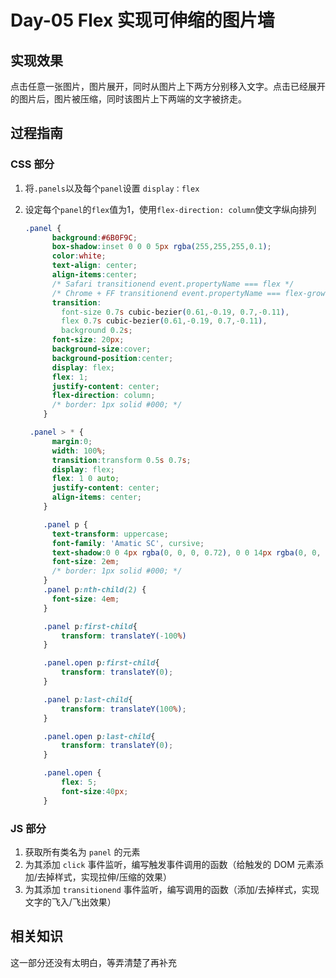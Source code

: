 # Day-05 Flex 实现可伸缩的图片墙 



## 实现效果

点击任意一张图片，图片展开，同时从图片上下两方分别移入文字。点击已经展开的图片后，图片被压缩，同时该图片上下两端的文字被挤走。

## 过程指南

### CSS 部分

1. 将```.panels```以及每个```panel```设置 ```display：flex```

2. 设定每个```panel```的```flex```值为1，使用```flex-direction: column```使文字纵向排列

   ```css
   .panel {
         background:#6B0F9C;
         box-shadow:inset 0 0 0 5px rgba(255,255,255,0.1);
         color:white;
         text-align: center;
         align-items:center;
         /* Safari transitionend event.propertyName === flex */
         /* Chrome + FF transitionend event.propertyName === flex-grow */
         transition:
           font-size 0.7s cubic-bezier(0.61,-0.19, 0.7,-0.11),
           flex 0.7s cubic-bezier(0.61,-0.19, 0.7,-0.11),
           background 0.2s;
         font-size: 20px;
         background-size:cover;
         background-position:center;
         display: flex;
         flex: 1;
         justify-content: center;
         flex-direction: column;
         /* border: 1px solid #000; */
       }
   
   	.panel > * {
         margin:0;
         width: 100%;
         transition:transform 0.5s 0.7s;
         display: flex;
         flex: 1 0 auto;
         justify-content: center;
         align-items: center;
       }
   
       .panel p {
         text-transform: uppercase;
         font-family: 'Amatic SC', cursive;
         text-shadow:0 0 4px rgba(0, 0, 0, 0.72), 0 0 14px rgba(0, 0, 0, 0.45);
         font-size: 2em;
         /* border: 1px solid #000; */
       }
       .panel p:nth-child(2) {
         font-size: 4em;
       }
   
       .panel p:first-child{
           transform: translateY(-100%)
       }
   
       .panel.open p:first-child{
           transform: translateY(0);
       }
   
       .panel p:last-child{
           transform: translateY(100%);
       }
   
       .panel.open p:last-child{
           transform: translateY(0);
       }
   
       .panel.open {
           flex: 5;
           font-size:40px;
       }
   ```

   

### JS 部分

1. 获取所有类名为 `panel` 的元素
2. 为其添加 `click` 事件监听，编写触发事件调用的函数（给触发的 DOM 元素添加/去掉样式，实现拉伸/压缩的效果）
3. 为其添加 `transitionend` 事件监听，编写调用的函数（添加/去掉样式，实现文字的飞入/飞出效果）

## 相关知识

这一部分还没有太明白，等弄清楚了再补充



